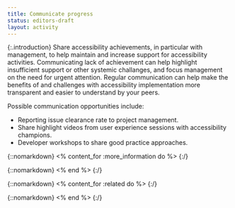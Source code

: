 ```yaml
---
title: Communicate progress
status: editors-draft
layout: activity
---
```


{:.introduction}
Share accessibility achievements, in particular with management, to help maintain and increase support for accessibility activities. Communicating lack of achievement can help highlight insufficient support or other systemic challanges, and focus management on the need for urgent attention. Regular communication can help make the benefits of and challenges with accessibility implementation more transparent and easier to understand by your peers.

Possible communication opportunities include:

* Reporting issue clearance rate to project management.
* Share highlight videos from user experience sessions with accessibility champions.
* Developer workshops to share good practice approaches.

{::nomarkdown}
<% content_for :more_information do %>
{:/}
  
{::nomarkdown}
<% end %>
{:/}

{::nomarkdown}
<% content_for :related do %>
{:/}

{::nomarkdown}
<% end %>
{:/}
